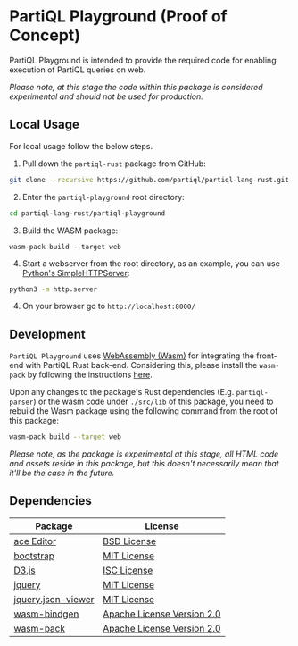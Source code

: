 # PartiQL Playground (Proof of Concept)

PartiQL Playground is intended to provide the required code for enabling execution of PartiQL queries on web.

_Please note, at this stage the code within this package is considered experimental and should not be used for production._

## Local Usage
For local usage follow the below steps.

1. Pull down the `partiql-rust` package from GitHub:
```bash
git clone --recursive https://github.com/partiql/partiql-lang-rust.git
```
2. Enter the `partiql-playground` root directory:
```bash
cd partiql-lang-rust/partiql-playground
```
3. Build the WASM package:
```
wasm-pack build --target web
```
4. Start a webserver from the root directory, as an example, you can use [Python's SimpleHTTPServer](https://docs.python.org/3.8/library/http.server.html#http.server.SimpleHTTPRequestHandler):
```bash
python3 -m http.server
```
4. On your browser go to `http://localhost:8000/`

## Development
`PartiQL Playground` uses [WebAssembly (Wasm)](https://webassembly.org/) for integrating the front-end with PartiQL Rust back-end.
Considering this, please install the `wasm-pack` by following the instructions [here](https://github.com/rustwasm/wasm-pack#-prerequisities).

Upon any changes to the package's Rust dependencies (E.g. `partiql-parser`) or the wasm code under `./src/lib` of this package, you need to rebuild the Wasm package using the following command from the root of this package:
```bash
wasm-pack build --target web
```

_Please note, as the package is experimental at this stage, all HTML code and assets reside in this package, but this doesn't necessarily mean that it'll be the case in the future._

## Dependencies
| Package                                                                | License                                                                                         |
|------------------------------------------------------------------------|-------------------------------------------------------------------------------------------------|
| [ace Editor](https://ace.c9.io/)                                       | [BSD License](https://github.com/ajaxorg/ace/blob/master/LICENSE)                               |
| [bootstrap](https://getbootstrap.com/)                                 | [MIT License](https://github.com/twbs/bootstrap/blob/main/LICENSE)                              |
| [D3.js](https://d3js.org/)                                             | [ISC License](https://github.com/d3/d3/blob/main/LICENSE)                                       |
| [jquery](https://jquery.com)                                           | [MIT License](https://github.com/jquery/jquery/blob/main/LICENSE.txt)                           |
| [jquery.json-viewer](https://www.npmjs.com/package/jquery.json-viewer) | [MIT License](https://github.com/abodelot/jquery.json-viewer/blob/master/LICENSE)               |  
| [wasm-bindgen](https://github.com/rustwasm/wasm-bindgen)               | [Apache License Version 2.0](https://github.com/rustwasm/wasm-bindgen/blob/main/LICENSE-APACHE) | 
| [wasm-pack](https://github.com/rustwasm/wasm-pack)                     | [Apache License Version 2.0](https://github.com/rustwasm/wasm-pack/blob/master/LICENSE-APACHE)  |